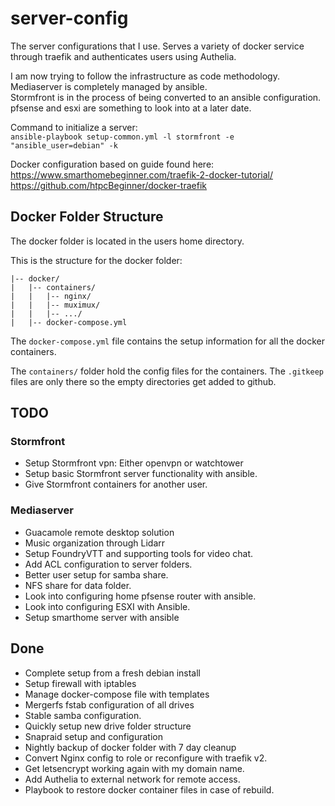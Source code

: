 # server-config
The server configurations that I use. Serves a variety of docker service through traefik and authenticates users using Authelia.

I am now trying to follow the infrastructure as code methodology.<br />
Mediaserver is completely managed by ansible.<br />
Stormfront is in the process of being converted to an ansible configuration.<br />
pfsense and esxi are something to look into at a later date.


Command to initialize a server:<br />
`ansible-playbook setup-common.yml -l stormfront -e "ansible_user=debian" -k`

Docker configuration based on guide found here:<br />
https://www.smarthomebeginner.com/traefik-2-docker-tutorial/ <br />
https://github.com/htpcBeginner/docker-traefik

## Docker Folder Structure
The docker folder is located in the users home directory.

This is the structure for the docker folder:
```
|-- docker/
|   |-- containers/
|   |   |-- nginx/
|   |   |-- muximux/
|   |   |-- .../
|   |-- docker-compose.yml
```

The `docker-compose.yml` file contains the setup information for all the docker containers.

The `containers/` folder hold the config files for the containers. The `.gitkeep` files are only there so the empty directories get added to github.

## TODO
### Stormfront
- Setup Stormfront vpn: Either openvpn or watchtower
- Setup basic Stormfront server functionality with ansible.
- Give Stormfront containers for another user.
### Mediaserver
- Guacamole remote desktop solution
- Music organization through Lidarr
- Setup FoundryVTT and supporting tools for video chat.
- Add ACL configuration to server folders.
- Better user setup for samba share.
- NFS share for data folder.
- Look into configuring home pfsense router with ansible.
- Look into configuring ESXI with Ansible.
- Setup smarthome server with ansible

## Done
- Complete setup from a fresh debian install
- Setup firewall with iptables
- Manage docker-compose file with templates
- Mergerfs fstab configuration of all drives
- Stable samba configuration.
- Quickly setup new drive folder structure
- Snapraid setup and configuration
- Nightly backup of docker folder with 7 day cleanup
- Convert Nginx config to role or reconfigure with traefik v2.
- Get letsencrypt working again with my domain name.
- Add Authelia to external network for remote access.
- Playbook to restore docker container files in case of rebuild.